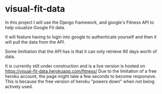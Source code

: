 # visual-fit-data
In this project I will use the Django framework, and google's Fitness API to help visualize Google Fit data.

It will feature having to login into google to authenticate yourself and then it will pull the data from the API.  

Some limitiation that the API has is that it can only retrieve 90 days worth of data.

It is currently still under construction and is a live version is hosted on https://visual-fit-data.herokuapp.com/fitness/
Due to the limitation of a free heroku account, the page might take a few seconds to become responsive. This is because the free version of 
heroku "powers down" when not being actively used.


